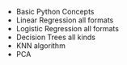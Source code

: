 - Basic Python Concepts
- Linear Regression all formats
- Logistic Regression all formats
- Decision Trees all kinds
- KNN algorithm
- PCA